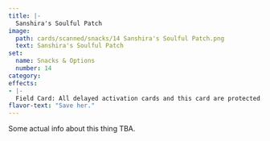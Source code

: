 ```yaml
---
title: |-
  Sanshira's Soulful Patch
image: 
  path: cards/scanned/snacks/14 Sanshira's Soulful Patch.png
  text: Sanshira's Soulful Patch
set:
  name: Snacks & Options
  number: 14
category: 
effects: 
- |-
  Field Card: All delayed activation cards and this card are protected.
flavor-text: "Save her."
---
```

Some actual info about this thing TBA.

